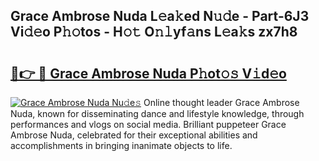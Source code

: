 ## Grace Ambrose Nuda L𝚎a𝚔ed N𝚞𝚍e - Part-6J3 Vi𝚍𝚎o P𝚑𝚘tos - H𝚘𝚝 O𝚗𝚕yf𝚊ns L𝚎a𝚔s zx7h8

# <h2><a href="http://kfcr7w.oniu.top/?m=Grace+Ambrose+Nuda">🔗👉 🔴 Grace Ambrose Nuda P𝚑ot𝚘𝚜 V𝚒d𝚎o</a></h2>

[![Grace Ambrose Nuda Nu𝚍e𝚜](https://i.imgur.com/0qMVB7G.gif)](http://kfcr7w.oniu.top/?m=Grace+Ambrose+Nuda)
Online thought leader Grace Ambrose Nuda, known for disseminating dance and lifestyle knowledge, through performances and vlogs on social media. Brilliant puppeteer Grace Ambrose Nuda, celebrated for their exceptional abilities and accomplishments in bringing inanimate objects to life.  
